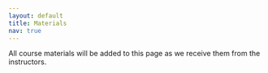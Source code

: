 ```yaml
---
layout: default
title: Materials
nav: true
---
```


All course materials will be added to this page as we receive them from the instructors.

<!-- All course materials can be found below. If you have questions or would like more information on any of -->
<!-- the courses, please contact [Alex Razoumov](mailto:alex.razoumov@westgrid.ca). -->

<!-- ## Programming -->

<!-- - *Introduction to HPC* by Roman Baranowski: slides and sample codes all in [one ZIP file]({{ -->
<!--   site.baseurl }}/introhpc.zip) -->
<!-- - *Speeding up Python code with C/C++* by Dmitri Rozmanov: all files including slides are in -->
<!--   [this bzipped tar file]({{ site.baseurl }}/ubc-python-files.tar.bz2) -->
<!-- - *Introduction to GPU programming with CUDA* by Juan Carlos Zuniga-Anaya: [slides]({{ site.baseurl -->
<!--   }}/cudaProgramming.pdf) -->
<!-- - *Parallel programming in Chapel* by Alex Razoumov: [slides]({{ site.baseurl }}/chapel.pdf); the -->
<!--   lesson notes are linked from slide 4 -->
<!-- - *Parallelization in Python 3 with large datasets* by Philip Austin: -->
<!--   [course notes](https://clouds.eos.ubc.ca/~phil/courses/parallel_python/index.html) and -->
<!--   [notebooks](https://github.com/phaustin/parallel_python_course) -->
<!-- - *Data Analysis with MATLAB* by Mehernaz Savai: the data files in a [single ZIP archive]({{ site.baseurl -->
<!--   }}/DataAnalysiswithMATLAB.zip); the ZIP file also has links to resources that will be useful to you -->
<!--   after the session -->

<!-- ## Databases -->

<!-- - *Databases* by Wolfgang Richter: [slides]({{ site.baseurl }}/WestgridSummerSchool_db_20180611.pdf) -->

<!-- ## Cloud -->

<!-- - *Compute Canada cloud* by Venkat Mahadevan: [slides]({{ site.baseurl }}/computeCanadaCloud.pdf) -->

<!-- ## Visualization -->

<!-- - *Basics of scientific visualization with ParaView* and *Large-scale remote visualization with ParaView* -->
<!--   by Alex Razoumov: combined slides for both sessions, sample datasets and scripts all in -->
<!--   [one ZIP file]({{ site.baseurl }}/paraview.zip) -->

<!-- ## Bioinformatics -->

<!-- - *Next-Gen Sequencing Read Mapping* by Phillip Richmond: [slides]({{ site.baseurl }}/shortReadMapping.pdf) -->
